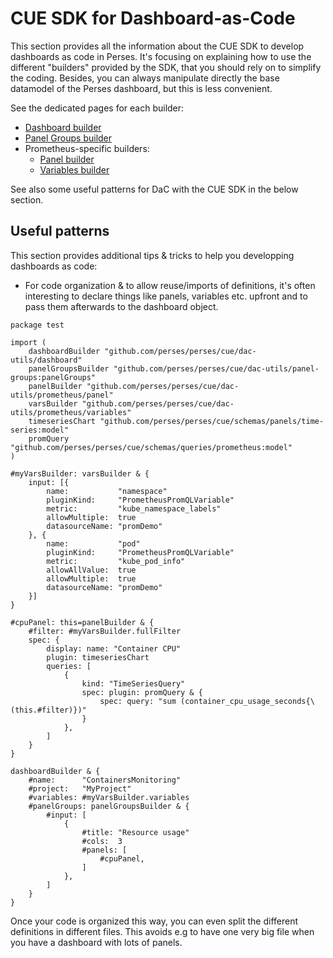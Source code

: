 # CUE SDK for Dashboard-as-Code

This section provides all the information about the CUE SDK to develop dashboards as code in Perses.
It's focusing on explaining how to use the different "builders" provided by the SDK, that you should rely on to simplify the coding.
Besides, you can always manipulate directly the base datamodel of the Perses dashboard, but this is less convenient.

See the dedicated pages for each builder:
- [Dashboard builder](./dashboard.md)
- [Panel Groups builder](./panel-groups.md)
- Prometheus-specific builders:
  - [Panel builder](./prometheus/panel.md)
  - [Variables builder](./prometheus/variables.md)

See also some useful patterns for DaC with the CUE SDK in the below section.

## Useful patterns

This section provides additional tips & tricks to help you developping dashboards as code:

- For code organization & to allow reuse/imports of definitions, it's often interesting to declare things like panels, variables etc. upfront and to pass them afterwards to the dashboard object.
```cue
package test

import (
	dashboardBuilder "github.com/perses/perses/cue/dac-utils/dashboard"
	panelGroupsBuilder "github.com/perses/perses/cue/dac-utils/panel-groups:panelGroups"
	panelBuilder "github.com/perses/perses/cue/dac-utils/prometheus/panel"
	varsBuilder "github.com/perses/perses/cue/dac-utils/prometheus/variables"
	timeseriesChart "github.com/perses/perses/cue/schemas/panels/time-series:model"
	promQuery "github.com/perses/perses/cue/schemas/queries/prometheus:model"
)

#myVarsBuilder: varsBuilder & {
	input: [{
		name:           "namespace"
		pluginKind:     "PrometheusPromQLVariable"
		metric:         "kube_namespace_labels"
		allowMultiple:  true
		datasourceName: "promDemo"
	}, {
		name:           "pod"
		pluginKind:     "PrometheusPromQLVariable"
		metric:         "kube_pod_info"
		allowAllValue:  true
		allowMultiple:  true
		datasourceName: "promDemo"
	}]
}

#cpuPanel: this=panelBuilder & {
	#filter: #myVarsBuilder.fullFilter
	spec: {
		display: name: "Container CPU"
		plugin: timeseriesChart
		queries: [
			{
				kind: "TimeSeriesQuery"
				spec: plugin: promQuery & {
					spec: query: "sum (container_cpu_usage_seconds{\(this.#filter)})"
				}
			},
		]
	}
}

dashboardBuilder & {
	#name:      "ContainersMonitoring"
	#project:   "MyProject"
	#variables: #myVarsBuilder.variables
	#panelGroups: panelGroupsBuilder & {
		#input: [
			{
				#title: "Resource usage"
				#cols:  3
				#panels: [
					#cpuPanel,
				]
			},
		]
	}
}
```

Once your code is organized this way, you can even split the different definitions in different files. This avoids e.g to have one very big file when you have a dashboard with lots of panels.
